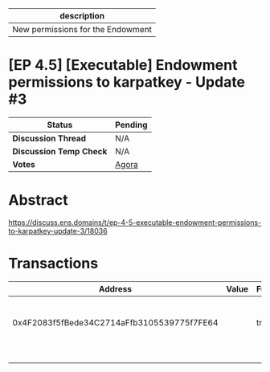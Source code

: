 | description                       |
| --------------------------------- |
| New permissions for the Endowment |

# [EP 4.5] [Executable] Endowment permissions to karpatkey - Update #3


  | **Status**            | Pending                                                                                                                                      |
  | --------------------- | ------------------------------------------------------------------------------------------------------------------------------------------- |
  | **Discussion Thread** |  N/A                                                                                              |
  | **Discussion Temp Check** |  N/A                                                                                              |
  | **Votes**             | [Agora](https://agora.ensdao.org/proposals/28)                                                                                                                                     |
  

# Abstract 
 https://discuss.ens.domains/t/ep-4-5-executable-endowment-permissions-to-karpatkey-update-3/18036

# Transactions 
 | Address                                    | Value | Function | Argument | Value                                          |
| ------------------------------------------ | ----- | -------- | -------- | ---------------------------------------------- |
| 0x4F2083f5fBede34C2714aFfb3105539775f7FE64 |       | transfer | to       | Bunch of permissions described in the proposal |
|                                            |       |          | amount   | 0                                              |







